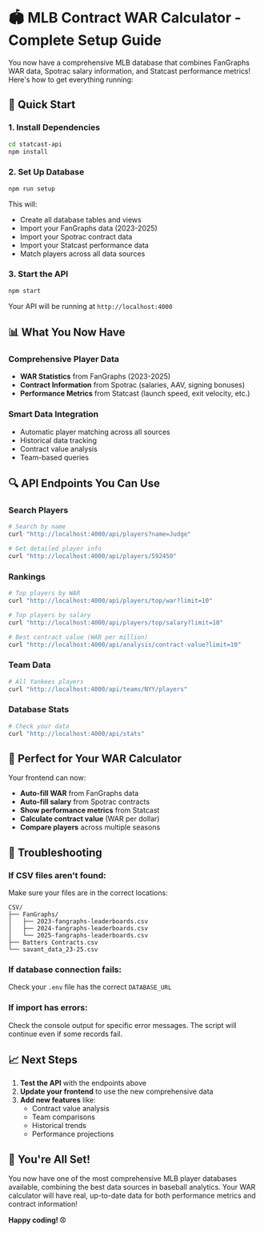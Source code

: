 # 🏟️ MLB Contract WAR Calculator - Complete Setup Guide

You now have a comprehensive MLB database that combines FanGraphs WAR data, Spotrac salary information, and Statcast performance metrics! Here's how to get everything running:

## 🚀 Quick Start

### 1. Install Dependencies
```bash
cd statcast-api
npm install
```

### 2. Set Up Database
```bash
npm run setup
```

This will:
- Create all database tables and views
- Import your FanGraphs data (2023-2025)
- Import your Spotrac contract data
- Import your Statcast performance data
- Match players across all data sources

### 3. Start the API
```bash
npm start
```

Your API will be running at `http://localhost:4000`

## 📊 What You Now Have

### **Comprehensive Player Data**
- **WAR Statistics** from FanGraphs (2023-2025)
- **Contract Information** from Spotrac (salaries, AAV, signing bonuses)
- **Performance Metrics** from Statcast (launch speed, exit velocity, etc.)

### **Smart Data Integration**
- Automatic player matching across all sources
- Historical data tracking
- Contract value analysis
- Team-based queries

## 🔍 API Endpoints You Can Use

### Search Players
```bash
# Search by name
curl "http://localhost:4000/api/players?name=Judge"

# Get detailed player info
curl "http://localhost:4000/api/players/592450"
```

### Rankings
```bash
# Top players by WAR
curl "http://localhost:4000/api/players/top/war?limit=10"

# Top players by salary
curl "http://localhost:4000/api/players/top/salary?limit=10"

# Best contract value (WAR per million)
curl "http://localhost:4000/api/analysis/contract-value?limit=10"
```

### Team Data
```bash
# All Yankees players
curl "http://localhost:4000/api/teams/NYY/players"
```

### Database Stats
```bash
# Check your data
curl "http://localhost:4000/api/stats"
```

## 🎯 Perfect for Your WAR Calculator

Your frontend can now:
- **Auto-fill WAR** from FanGraphs data
- **Auto-fill salary** from Spotrac contracts
- **Show performance metrics** from Statcast
- **Calculate contract value** (WAR per dollar)
- **Compare players** across multiple seasons

## 🔧 Troubleshooting

### If CSV files aren't found:
Make sure your files are in the correct locations:
```
CSV/
├── FanGraphs/
│   ├── 2023-fangraphs-leaderboards.csv
│   ├── 2024-fangraphs-leaderboards.csv
│   └── 2025-fangraphs-leaderboards.csv
├── Batters Contracts.csv
└── savant_data_23-25.csv
```

### If database connection fails:
Check your `.env` file has the correct `DATABASE_URL`

### If import has errors:
Check the console output for specific error messages. The script will continue even if some records fail.

## 📈 Next Steps

1. **Test the API** with the endpoints above
2. **Update your frontend** to use the new comprehensive data
3. **Add new features** like:
   - Contract value analysis
   - Team comparisons
   - Historical trends
   - Performance projections

## 🎉 You're All Set!

You now have one of the most comprehensive MLB player databases available, combining the best data sources in baseball analytics. Your WAR calculator will have real, up-to-date data for both performance metrics and contract information!

**Happy coding! ⚾** 
